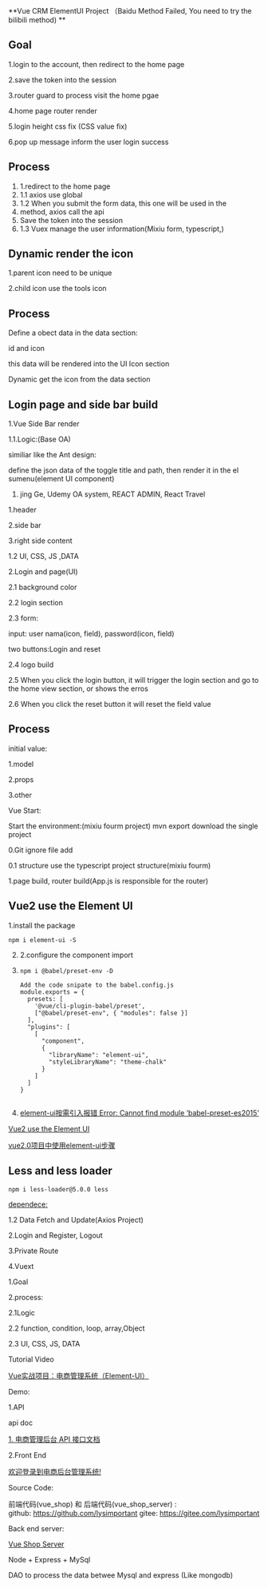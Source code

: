 **Vue CRM ElementUI Project （Baidu Method Failed, You need to try the bilibili method) **





## Goal

1.login to the account, then redirect to the home page

2.save the token into the session 

3.router guard to process visit the home pgae

4.home page router render

5.login height css fix (CSS value fix)

6.pop up message inform the user login success

## Process

1. 1.redirect to the home page
2. 1.1 axios use global
3. 1.2 When you submit the form data, this one will be used in the 
4. method, axios call the api
5. Save the token into the session
6. 1.3 Vuex manage the user information(Mixiu form, typescript,)

## Dynamic render the icon

1.parent icon need to be unique

2.child icon use the tools icon

## Process

Define a obect data in the data section:

id and icon

this data will be rendered into the UI Icon section

Dynamic get the icon from the data section





## Login page and side bar build

1.Vue Side Bar render

1.1.Logic:(Base OA)

similiar like the Ant design:

define the json data of the toggle title and path, then render it in the el sumenu(element UI component)

1. jing Ge, Udemy OA system, REACT ADMIN, React Travel

1.header

2.side bar

3.right side content

1.2 UI, CSS, JS ,DATA



2.Login and page(UI)

2.1 background color

2.2 login section

2.3 form:

input: user nama(icon, field), password(icon, field)

two buttons:Login and reset

2.4 logo build

2.5 When you click the login button, it will trigger the login section and go to the home view section, or shows the erros

2.6 When you click the reset button it will reset the field value



## Process

initial value: 

1.model

2.props

3.other





Vue Start:

Start the environment:(mixiu fourm project) mvn export download the single project

0.Git ignore file add

0.1 structure use the typescript project structure(mixiu fourm)

1.page build, router build(App.js is responsible for the router)

## Vue2 use the Element UI

1.install the package

```
npm i element-ui -S
```



2. 2.configure the component import

3. ```
   npm i @babel/preset-env -D
   
   Add the code snipate to the babel.config.js
   module.exports = {
     presets: [
       '@vue/cli-plugin-babel/preset',
       ["@babel/preset-env", { "modules": false }]
     ],
     "plugins": [
       [
         "component",
         {
           "libraryName": "element-ui",
           "styleLibraryName": "theme-chalk"
         }
       ]
     ]
   }
   
   
   ```

4. [element-ui按需引入报错 Error: Cannot find module ‘babel-preset-es2015‘](https://blog.csdn.net/zy21131437/article/details/108029284)

[Vue2 use the Element UI](https://www.cnblogs.com/jshare/p/7403339.html)

[vue2.0项目中使用element-ui步骤](https://www.jianshu.com/p/864920ff12d4)



## Less and less loader

```
npm i less-loader@5.0.0 less
```

[dependece:](https://github.com/GlennOu66304/Full-Stack-Development/blob/master/Project%20%20%20building/React+antd%E6%90%AD%E5%BB%BA%E5%90%8E%E5%8F%B0%E5%89%8D%E7%AB%AF%E8%84%9A%E6%89%8B%E6%9E%B6.md)



1.2 Data Fetch and Update(Axios Project)

2.Login and Register, Logout

3.Private Route

4.Vuext

1.Goal

2.process:

2.1Logic

2.2 function, condition, loop, array,Object

2.3 UI, CSS, JS, DATA





Tutorial Video

[Vue实战项目：电商管理系统（Element-UI）](https://www.bilibili.com/video/BV1E7411c7M8?p=3)

Demo:

1.API

api doc

[ 1. 电商管理后台 API 接口文档](https://gitee.com/wBekvam/vueShop-api-server/blob/master/api%E6%8E%A5%E5%8F%A3%E6%96%87%E6%A1%A3.md)

2.Front End

[欢迎登录到电商后台管理系统!](http://admin.lianghj.top/#/welcome)



Source Code:

前端代码(vue_shop) 和 后端代码(vue_shop_server)   :  
github: 	https://github.com/lysimportant
gitee:		https://gitee.com/lysimportant



Back end server:

[Vue Shop Server](https://github.dev/lysimportant/vue_shop_server)

Node + Express + MySql 

DAO to process the data betwee Mysql and express (Like mongodb)

